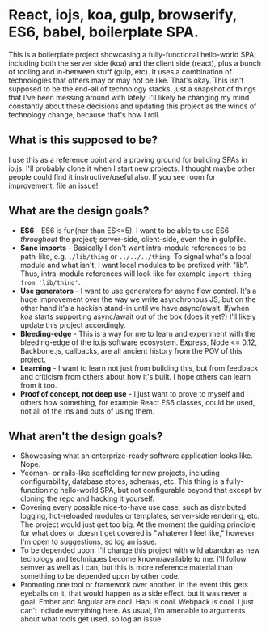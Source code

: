 # React, iojs, koa, gulp, browserify, ES6, babel, boilerplate SPA.

This is a boilerplate project showcasing a fully-functional hello-world SPA; including both the server side (koa) and the client side (react), plus a bunch of tooling and in-between stuff (gulp, etc). It uses a combination of technologies that others may or may not be like. That's okay. This isn't supposed to be the end-all of technology stacks, just a snapshot of things that I've been messing around with lately. I'll likely be changing my mind constantly about these decisions and updating this project as the winds of technology change, because that's how I roll.

## What is this supposed to be?

I use this as a reference point and a proving ground for building SPAs in io.js. I'll probably clone it when I start new projects. I thought maybe other people could find it instructive/useful also. If you see room for improvement, file an issue!

## What are the design goals?

 * **ES6** - ES6 is fun(ner than ES<=5). I want to be able to use ES6 *throughout* the project; server-side, client-side, even the in gulpfile.
 * **Sane imports** - Basically I don't want intra-module references to be path-like, e.g. `./lib/thing` or `../../../thing`. To signal what's a local module and what isn't, I want local modules to be prefixed with "lib". Thus, intra-module references will look like for example `import thing from 'lib/thing'`.
 * **Use generators** - I want to use generators for async flow control. It's a huge improvement over the way we write asynchronous JS, but on the other hand it's a hackish stand-in until we have async/await. If/when koa starts supporting async/await out of the box (does it yet?) I'll likely update this project accordingly.
 * **Bleeding-edge** - This is a way for me to learn and experiment with the bleeding-edge of the io.js software ecosystem. Express, Node <= 0.12, Backbone.js, callbacks, are all ancient history from the POV of this project.
 * **Learning** - I want to learn not just from building this, but from feedback and criticism from others about how it's built. I hope others can learn from it too.
 * **Proof of concept, not deep use** - I just want to prove to myself and others how something, for example React ES6 classes, could be used, not all of the ins and outs of using them.

## What aren't the design goals?

 * Showcasing what an enterprize-ready software application looks like. Nope.
 * Yeoman- or rails-like scaffolding for new projects, including configurability, database stores, schemas, etc. This thing is a fully-functioning hello-world SPA, but not configurable beyond that except by cloning the repo and hacking it yourself.
 * Covering every possible nice-to-have use case, such as distributed logging, hot-reloaded modules or templates, server-side rendering, etc. The project would just get too big. At the moment the guiding principle for what does or doesn't get covered is "whatever I feel like," however I'm open to suggestions, so log an issue.
 * To be depended upon. I'll change this project with wild abandon as new techology and techniques become known/available to me. I'll follow semver as well as I can, but this is more reference material than something to be depended upon by other code.
 * Promoting one tool or framework over another. In the event this gets eyeballs on it, that would happen as a side effect, but it was never a goal. Ember and Angular are cool. Hapi is cool. Webpack is cool. I just can't include everything here. As usual, I'm amenable to arguments about what tools get used, so log an issue.

